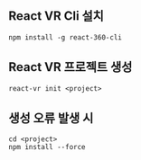 ## React VR Cli 설치
```
npm install -g react-360-cli
```
## React VR 프로젝트 생성
```
react-vr init <project>
```

## 생성 오류 발생 시
```
cd <project>
npm install --force
```
